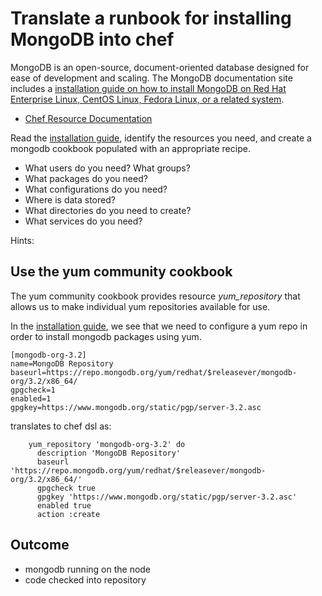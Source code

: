 
# Translate a runbook for installing MongoDB into chef

MongoDB is an open-source, document-oriented database designed for ease of development and scaling.  The MongoDB documentation site includes a [installation guide on how to install MongoDB on Red Hat Enterprise Linux, CentOS Linux, Fedora Linux, or a related system](http://docs.mongodb.org/manual/tutorial/install-mongodb-on-red-hat-centos-or-fedora-linux/). 

* [Chef Resource Documentation](https://docs.chef.io/resources.html)

Read the [installation guide](http://docs.mongodb.org/manual/tutorial/install-mongodb-on-red-hat-centos-or-fedora-linux/), identify the resources you need, and create a mongodb cookbook populated with an appropriate recipe. 

* What users do you need? What groups?
* What packages do you need?
* What configurations do you need?
* Where is data stored?
* What directories do you need to create?
* What services do you need?

Hints:

## Use the yum community cookbook

The yum community cookbook provides resource *yum_repository* that allows us to make individual yum repositories available for use. 

In the [installation guide](http://docs.mongodb.org/manual/tutorial/install-mongodb-on-red-hat-centos-or-fedora-linux/), we see that we need to configure a yum repo in order to install mongodb packages using yum. 


```
[mongodb-org-3.2]
name=MongoDB Repository
baseurl=https://repo.mongodb.org/yum/redhat/$releasever/mongodb-org/3.2/x86_64/
gpgcheck=1
enabled=1
gpgkey=https://www.mongodb.org/static/pgp/server-3.2.asc
```

translates to chef dsl as: 

```
    yum_repository 'mongodb-org-3.2' do
      description 'MongoDB Repository'
      baseurl 'https://repo.mongodb.org/yum/redhat/$releasever/mongodb-org/3.2/x86_64/'
      gpgcheck true
      gpgkey 'https://www.mongodb.org/static/pgp/server-3.2.asc'
      enabled true
      action :create
```

## Outcome 

* mongodb running on the node
* code checked into repository